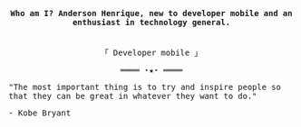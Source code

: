 

<h4 align="center"><samp>Who am I? Anderson Henrique, new to developer mobile and an enthusiast in  technology general.</b></samp></h3>
<p align="center"><br>
  <samp>
    「 Developer mobile 」<br>
  </samp>
</p>

<samp>
  <p align="center">
    ════ ⋆★⋆ ════
  </p>


"The most important thing is to try and inspire people so that they can be great in whatever they want to do." 

 <p> - Kobe Bryant </p>

<br/>

  </samp>
  </p>
</details>
<br>
<samp>


</samp>
